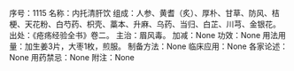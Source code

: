 序号：1115
名称：内托清肝饮
组成：人参、黄耆（炙）、厚朴、甘草、防风、桔梗、天花粉、白芍药、枳壳、藁本、升麻、乌药、当归、白芷、川芎、金银花。
出处：《疮疡经验全书》卷二。
主治：眉风毒。
加减：None
功效：None
用法用量：加生姜3片，大枣1枚，煎服。
制备方法：None
临床应用：None
各家论述：None
用药禁忌：None
附注：None
